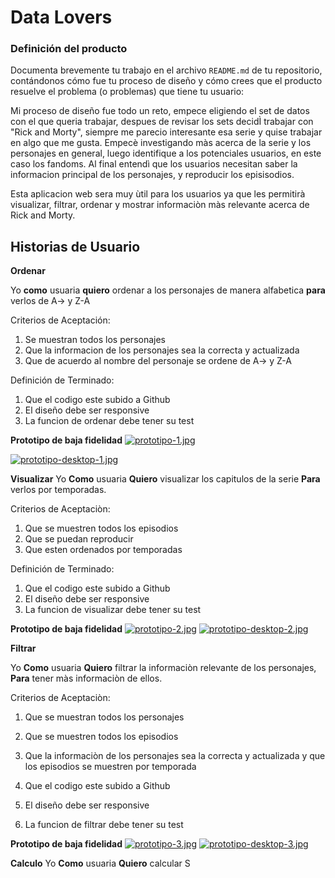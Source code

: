 # Data Lovers

### Definición del producto

Documenta brevemente tu trabajo en el archivo `README.md` de tu repositorio,
contándonos cómo fue tu proceso de diseño y cómo crees que el producto resuelve
el problema (o problemas) que tiene tu usuario:

Mi proceso de diseño fue todo un reto, empece eligiendo el set de datos con el que queria trabajar, despues de revisar los sets decidÌ trabajar con "Rick and Morty", siempre me parecio interesante esa serie y quise trabajar en algo que me gusta.
Empecè investigando màs acerca de la serie y los personajes en general, luego identifique a los potenciales usuarios, en este caso los fandoms. Al final entendì que los usuarios necesitan saber la informacion principal de los personajes, y reproducir los episisodios.

Esta aplicacion web sera muy ùtil para los usuarios ya que les permitirà visualizar, filtrar, ordenar y mostrar informaciòn màs relevante acerca de Rick and Morty.

## Historias de Usuario

**Ordenar**

Yo **como** usuaria **quiero** ordenar a los personajes de manera alfabetica **para** verlos de  A-> y Z-A

Criterios de Aceptación:
1. Se muestran todos los personajes
2. Que la informacion de los personajes sea la correcta y actualizada
3. Que de acuerdo al nombre del personaje se ordene de A-> y Z-A

Definición de Terminado:
1. Que el codigo este subido a Github
2. El diseño debe ser responsive
3. La funcion de ordenar debe tener su test

**Prototipo de baja fidelidad**
[![prototipo-1.jpg](https://i.postimg.cc/28bDszJL/prototipo-1.jpg)](https://postimg.cc/qzTSndpp)

[![prototipo-desktop-1.jpg](https://i.postimg.cc/W4jcq040/prototipo-desktop-1.jpg)](https://postimg.cc/G4M5Z8Gp)

**Visualizar**
Yo **Como** usuaria **Quiero** visualizar los capitulos de la serie **Para** verlos por temporadas.

Criterios de Aceptaciòn:
1. Que se muestren todos los episodios
2. Que se puedan reproducir
3. Que esten ordenados por temporadas

Definición de Terminado:
1. Que el codigo este subido a Github
2. El diseño debe ser responsive
3. La funcion de visualizar debe tener su test

**Prototipo de baja fidelidad**
[![prototipo-2.jpg](https://i.postimg.cc/0jzT1ft1/prototipo-2.jpg)](https://postimg.cc/XB0HwwSs)
[![prototipo-desktop-2.jpg](https://i.postimg.cc/y65qXMd1/prototipo-desktop-2.jpg)](https://postimg.cc/XXwDnDdm)

**Filtrar**

Yo **Como** usuaria **Quiero** filtrar la informaciòn relevante de los personajes, **Para** tener màs informaciòn de ellos.

Criterios de Aceptaciòn:
1. Que se muestran todos los personajes
2. Que se muestren todos los episodios
3. Que la informaciòn de los personajes sea la correcta y actualizada y que los episodios se muestren por temporada

1. Que el codigo este subido a Github
2. El diseño debe ser responsive
3. La funcion de filtrar debe tener su test

**Prototipo de baja fidelidad**
[![prototipo-3.jpg](https://i.postimg.cc/y84w20c2/prototipo-3.jpg)](https://postimg.cc/YhRnWGXx)
[![prototipo-desktop-3.jpg](https://i.postimg.cc/d1xf6CJH/prototipo-desktop-3.jpg)](https://postimg.cc/tZFDCYZW)

**Calculo**
Yo **Como** usuaria **Quiero** calcular S
